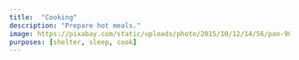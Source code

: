 ```yaml
---
title:  "Cooking"
description: "Prepare hot meals."
image: https://pixabay.com/static/uploads/photo/2015/10/12/14/56/pan-984007_960_720.jpg
purposes: [shelter, sleep, cook]
---
```

